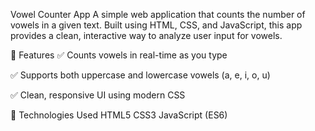 Vowel Counter App
A simple web application that counts the number of vowels in a given text. Built using HTML, CSS, and JavaScript, this app provides a clean, interactive way to analyze user input for vowels.

🚀 Features
✅ Counts vowels in real-time as you type

✅ Supports both uppercase and lowercase vowels (a, e, i, o, u)

✅ Clean, responsive UI using modern CSS

🧰 Technologies Used
HTML5
CSS3
JavaScript (ES6)

